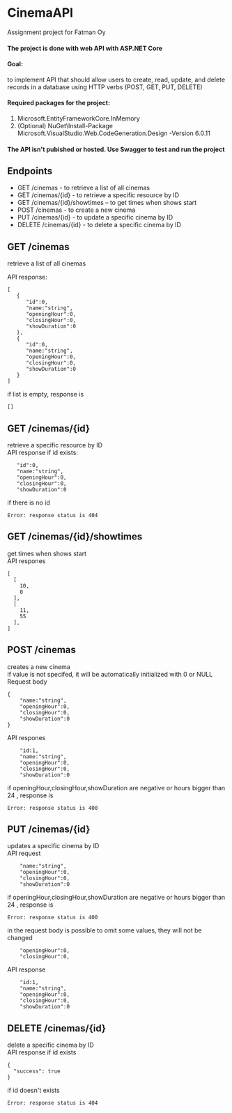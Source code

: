 # CinemaAPI
Assignment project for Fatman Oy 

#### The project is done with web API with ASP.NET Core

#### Goal:
to implement API that should allow users to create, read, update, and delete records in a database using HTTP verbs (POST, GET, PUT, DELETE)

#### Required packages for the project:
1. Microsoft.EntityFrameworkCore.InMemory
2. (Optional) NuGet\Install-Package Microsoft.VisualStudio.Web.CodeGeneration.Design -Version 6.0.11 

#### The API isn't pubished or hosted. Use Swagger to test and run the project

## Endpoints
-	GET /cinemas - to retrieve a list of all cinemas
-	GET /cinemas/{id} - to retrieve a specific resource by ID
-	GET /cinemas/{id}/showtimes – to get times when shows start
-	POST /cinemas - to create a new cinema
-	PUT /cinemas/{id} - to update a specific cinema by ID
-	DELETE /cinemas/{id} - to delete a specific cinema by ID

## GET /cinemas
retrieve a list of all cinemas  

API response:  
```
[
   {
      "id":0,
      "name:"string",
      "openingHour":0,
      "closingHour":0,
      "showDuration":0
   },
   {
      "id":0,
      "name:"string",
      "openingHour":0,
      "closingHour":0,
      "showDuration":0
   }
]
```
if list is empty, response is 
```
[]
```

## GET /cinemas/{id}
retrieve a specific resource by ID  
API response if id exists:
```
   "id":0,
   "name:"string",
   "openingHour":0,
   "closingHour":0,
   "showDuration":0

```
if there is no id
```
Error: response status is 404
```

## GET /cinemas/{id}/showtimes  
get times when shows start  
API respones
```
[
  [
    10,
    0
  ],
  [
    11,
    55
  ],
]
```

## POST /cinemas
creates a new cinema  
if value is not specifed, it will be automatically initialized with 0 or NULL  
Request body
```
{
    "name:"string",
    "openingHour":0,
    "closingHour":0,
    "showDuration":0
}
```
API respones
```
    "id:1,
    "name:"string",
    "openingHour":0,
    "closingHour":0,
    "showDuration":0
```
if openingHour,closingHour,showDuration are negative or hours bigger than 24 , response is
```
Error: response status is 400
```


## PUT /cinemas/{id}
updates a specific cinema by ID  
API request
```
    "name:"string",
    "openingHour":0,
    "closingHour":0,
    "showDuration":0

```
if openingHour,closingHour,showDuration are negative or hours bigger than 24 , response is
```
Error: response status is 400
```
in the request body is possible to omit some values, they will not be changed
```
    "openingHour":0,
    "closingHour":0,
```
API response
```
    "id:1,
    "name:"string",
    "openingHour":0,
    "closingHour":0,
    "showDuration":0

```

## DELETE /cinemas/{id}
delete a specific cinema by ID  
API response if id exists
```
{
  "success": true
}
```
if id doesn't exists
```
Error: response status is 404
```
